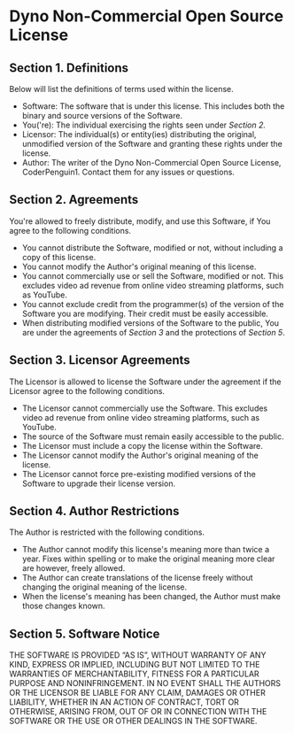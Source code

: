 # Dyno Non-Commercial Open Source License

## Section 1. Definitions
Below will list the definitions of terms used within the license.

* Software: The software that is under this license. This includes both the binary and source versions of the Software.
* You('re): The individual exercising the rights seen under *Section 2.*
* Licensor: The individual(s) or entity(ies) distributing the original, unmodified version of the Software and granting these rights under the license.
* Author: The writer of the Dyno Non-Commercial Open Source License, CoderPenguin1. Contact them for any issues or questions.

## Section 2. Agreements
You're allowed to freely distribute, modify, and use this Software, if You agree to the following conditions.

* You cannot distribute the Software, modified or not, without including a copy of this license.
* You cannot modify the Author's original meaning of this license.
* You cannot commercially use or sell the Software, modified or not. This excludes video ad revenue from online video streaming platforms, such as YouTube.
* You cannot exclude credit from the programmer(s) of the version of the Software you are modifying. Their credit must be easily accessible.
* When distributing modified versions of the Software to the public, You are under the agreements of *Section 3* and the protections of *Section 5*.

## Section 3. Licensor Agreements
The Licensor is allowed to license the Software under the agreement if the Licensor agree to the following conditions.

* The Licensor cannot commercially use the Software. This excludes video ad revenue from online video streaming platforms, such as YouTube.
* The source of the Software must remain easily accessible to the public.
* The Licensor must include a copy the license within the Software.
* The Licensor cannot modify the Author's original meaning of the license.
* The Licensor cannot force pre-existing modified versions of the Software to upgrade their license version.

## Section 4. Author Restrictions
The Author is restricted with the following conditions.

* The Author cannot modify this license's meaning more than twice a year. Fixes within spelling or to make the original meaning more clear are however, freely allowed.
* The Author can create translations of the license freely without changing the original meaning of the license.
* When the license's meaning has been changed, the Author must make those changes known.

## Section 5. Software Notice
THE SOFTWARE IS PROVIDED “AS IS”, WITHOUT WARRANTY OF ANY KIND, EXPRESS OR IMPLIED, INCLUDING BUT NOT LIMITED TO THE WARRANTIES OF MERCHANTABILITY, 
FITNESS FOR A PARTICULAR PURPOSE AND NONINFRINGEMENT. 
IN NO EVENT SHALL THE AUTHORS OR THE LICENSOR BE LIABLE FOR ANY CLAIM, DAMAGES OR OTHER LIABILITY, WHETHER IN AN ACTION OF CONTRACT, TORT OR 
OTHERWISE, ARISING FROM, OUT OF OR IN CONNECTION WITH THE SOFTWARE OR THE USE OR OTHER DEALINGS IN THE SOFTWARE.
